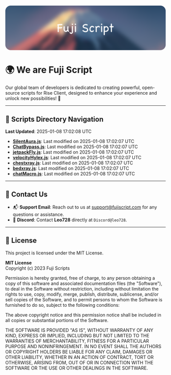 ![Banner](.github/b.webp)

# 🌍 **We are Fuji Script**

Our global team of developers is dedicated to creating powerful, open-source scripts for Rise Client, designed to enhance your experience and unlock new possibilities! 🌟

---
<!-- SCRIPTS_NAVIGATION_START -->
## 📂 **Scripts Directory Navigation**

**Last Updated**: 2025-01-08 17:02:08 UTC

- **[SilentAura.js](scripts/SilentAura.js)**: Last modified on 2025-01-08 17:02:07 UTC
- **[ChatBypass.js](scripts/ChatBypass.js)**: Last modified on 2025-01-08 17:02:07 UTC
- **[jetpackFly.js](scripts/jetpackFly.js)**: Last modified on 2025-01-08 17:02:07 UTC
- **[velocityHylex.js](scripts/velocityHylex.js)**: Last modified on 2025-01-08 17:02:07 UTC
- **[chestxray.js](scripts/chestxray.js)**: Last modified on 2025-01-08 17:02:07 UTC
- **[bedxray.js](scripts/bedxray.js)**: Last modified on 2025-01-08 17:02:07 UTC
- **[chatMacro.js](scripts/chatMacro.js)**: Last modified on 2025-01-08 17:02:07 UTC

<!-- SCRIPTS_NAVIGATION_END -->

---

## 💬 **Contact Us**  
- 📬 **Support Email**: Reach out to us at [support@fujiscript.com](mailto:support@fujiscript.com) for any questions or assistance.  
- 💬 **Discord**: Contact **Leo728** directly at `Discord@leo728`.

---

## 📜 **License**

This project is licensed under the MIT License.  

**MIT License**  
Copyright (c) 2023 Fuji Scripts  

Permission is hereby granted, free of charge, to any person obtaining a copy of this software and associated documentation files (the "Software"), to deal in the Software without restriction, including without limitation the rights to use, copy, modify, merge, publish, distribute, sublicense, and/or sell copies of the Software, and to permit persons to whom the Software is furnished to do so, subject to the following conditions:  

The above copyright notice and this permission notice shall be included in all copies or substantial portions of the Software.  

THE SOFTWARE IS PROVIDED "AS IS", WITHOUT WARRANTY OF ANY KIND, EXPRESS OR IMPLIED, INCLUDING BUT NOT LIMITED TO THE WARRANTIES OF MERCHANTABILITY, FITNESS FOR A PARTICULAR PURPOSE AND NONINFRINGEMENT. IN NO EVENT SHALL THE AUTHORS OR COPYRIGHT HOLDERS BE LIABLE FOR ANY CLAIM, DAMAGES OR OTHER LIABILITY, WHETHER IN AN ACTION OF CONTRACT, TORT OR OTHERWISE, ARISING FROM, OUT OF OR IN CONNECTION WITH THE SOFTWARE OR THE USE OR OTHER DEALINGS IN THE SOFTWARE.  
